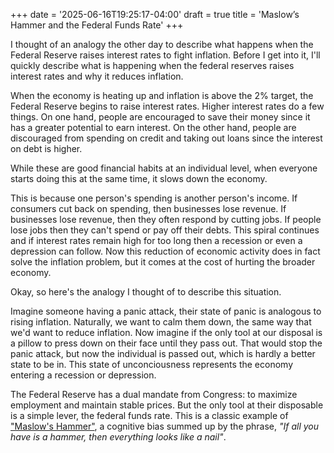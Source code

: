 +++
date = '2025-06-16T19:25:17-04:00'
draft = true
title = 'Maslow’s Hammer and the Federal Funds Rate'
+++

I thought of an analogy the other day to describe what happens when the Federal Reserve raises interest rates to fight inflation. Before I get into it, I'll quickly describe what is happening when the federal reserves raises interest rates and why it reduces inflation.

When the economy is heating up and inflation is above the 2% target, the Federal Reserve begins to raise interest rates. Higher interest rates do a few things. On one hand, people are encouraged to save their money since it has a greater potential to earn interest. On the other hand, people are discouraged from spending on credit and taking out loans since the interest on debt is higher.

While these are good financial habits at an individual level, when everyone starts doing this at the same time, it slows down the economy.

This is because one person's spending is another person's income. If consumers cut back on spending, then businesses lose revenue. If businesses lose revenue, then they often respond by cutting jobs. If people lose jobs then they can't spend or pay off their debts. This spiral continues and if interest rates remain high for too long then a recession or even a depression can follow. Now this reduction of economic activity does in fact solve the inflation problem, but it comes at the cost of hurting the broader economy.

Okay, so here's the analogy I thought of to describe this situation.

Imagine someone having a panic attack, their state of panic is analogous to rising inflation. Naturally, we want to calm them down, the same way that we'd want to reduce inflation. Now imagine if the only tool at our disposal is a pillow to press down on their face until they pass out. That would stop the panic attack, but now the individual is passed out, which is hardly a better state to be in. This state of unconciousness represents the economy entering a recession or depression.

The Federal Reserve has a dual mandate from Congress: to maximize employment and maintain stable prices. But the only tool at their disposable is a simple lever, the federal funds rate. This is a classic example of ["Maslow's Hammer"](https://en.wikipedia.org/wiki/Law_of_the_instrument), a cognitive bias summed up by the phrase, _"If all you have is a hammer, then everything looks like a nail"_.
